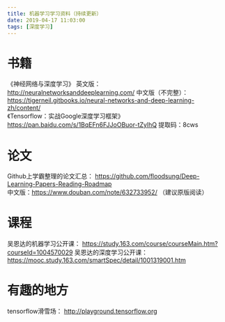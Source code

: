 ```yaml
---
title: 机器学习学习资料（持续更新）
date: 2019-04-17 11:03:00
tags: [深度学习]
---
```


# 书籍
《神经网络与深度学习》<!--more-->
英文版：http://neuralnetworksanddeeplearning.com/
中文版（不完整）：https://tigerneil.gitbooks.io/neural-networks-and-deep-learning-zh/content/  
《Tensorflow：实战Google深度学习框架》  
https://pan.baidu.com/s/1BqEFn6FJJoOBuor-tZylhQ     提取码：8cws

# 论文
Github上学霸整理的论文汇总：
https://github.com/floodsung/Deep-Learning-Papers-Reading-Roadmap  
中文版：https://www.douban.com/note/632733952/
（建议原版阅读）

# 课程
吴恩达的机器学习公开课：
https://study.163.com/course/courseMain.htm?courseId=1004570029
吴恩达的深度学习公开课：
https://mooc.study.163.com/smartSpec/detail/1001319001.htm

# 有趣的地方
tensorflow滑雪场：
http://playground.tensorflow.org
